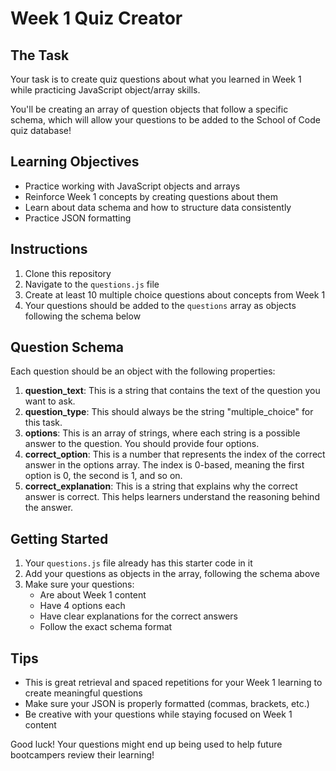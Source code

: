 # Week 1 Quiz Creator

## The Task

Your task is to create quiz questions about what you learned in Week 1 while practicing JavaScript object/array skills.

You'll be creating an array of question objects that follow a specific schema, which will allow your questions to be added to the School of Code quiz database!

## Learning Objectives

- Practice working with JavaScript objects and arrays
- Reinforce Week 1 concepts by creating questions about them
- Learn about data schema and how to structure data consistently
- Practice JSON formatting

## Instructions

1. Clone this repository
2. Navigate to the `questions.js` file
3. Create at least 10 multiple choice questions about concepts from Week 1
4. Your questions should be added to the `questions` array as objects following the schema below

## Question Schema

Each question should be an object with the following properties:

1. **question_text**: This is a string that contains the text of the question you want to ask.
2. **question_type**: This should always be the string "multiple_choice" for this task.
3. **options**: This is an array of strings, where each string is a possible answer to the question. You should provide four options.
4. **correct_option**: This is a number that represents the index of the correct answer in the options array. The index is 0-based, meaning the first option is 0, the second is 1, and so on.
5. **correct_explanation**: This is a string that explains why the correct answer is correct. This helps learners understand the reasoning behind the answer.

## Getting Started

1. Your `questions.js` file already has this starter code in it
2. Add your questions as objects in the array, following the schema above
3. Make sure your questions:
   - Are about Week 1 content
   - Have 4 options each
   - Have clear explanations for the correct answers
   - Follow the exact schema format

## Tips

- This is great retrieval and spaced repetitions for your Week 1 learning to create meaningful questions
- Make sure your JSON is properly formatted (commas, brackets, etc.)
- Be creative with your questions while staying focused on Week 1 content

Good luck! Your questions might end up being used to help future bootcampers review their learning!
